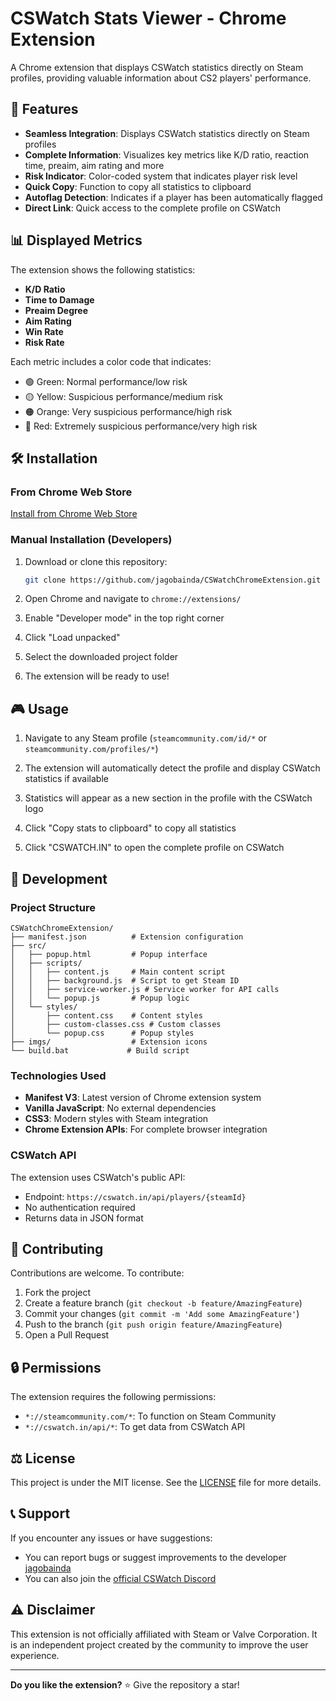 # CSWatch Stats Viewer - Chrome Extension

A Chrome extension that displays CSWatch statistics directly on Steam profiles, providing valuable information about CS2 players' performance.

## 🚀 Features

-   **Seamless Integration**: Displays CSWatch statistics directly on Steam profiles
-   **Complete Information**: Visualizes key metrics like K/D ratio, reaction time, preaim, aim rating and more
-   **Risk Indicator**: Color-coded system that indicates player risk level
-   **Quick Copy**: Function to copy all statistics to clipboard
-   **Autoflag Detection**: Indicates if a player has been automatically flagged
-   **Direct Link**: Quick access to the complete profile on CSWatch

## 📊 Displayed Metrics

The extension shows the following statistics:

-   **K/D Ratio**
-   **Time to Damage**
-   **Preaim Degree**
-   **Aim Rating**
-   **Win Rate**
-   **Risk Rate**

Each metric includes a color code that indicates:

-   🟢 Green: Normal performance/low risk
-   🟡 Yellow: Suspicious performance/medium risk
-   🟠 Orange: Very suspicious performance/high risk
-   🔴 Red: Extremely suspicious performance/very high risk

## 🛠️ Installation

### From Chrome Web Store

[Install from Chrome Web Store](https://google.com)

### Manual Installation (Developers)

1. Download or clone this repository:

    ```bash
    git clone https://github.com/jagobainda/CSWatchChromeExtension.git
    ```

2. Open Chrome and navigate to `chrome://extensions/`

3. Enable "Developer mode" in the top right corner

4. Click "Load unpacked"

5. Select the downloaded project folder

6. The extension will be ready to use!

## 🎮 Usage

1. Navigate to any Steam profile (`steamcommunity.com/id/*` or `steamcommunity.com/profiles/*`)

2. The extension will automatically detect the profile and display CSWatch statistics if available

3. Statistics will appear as a new section in the profile with the CSWatch logo

4. Click "Copy stats to clipboard" to copy all statistics

5. Click "CSWATCH.IN" to open the complete profile on CSWatch

## 🔧 Development

### Project Structure

```
CSWatchChromeExtension/
├── manifest.json          # Extension configuration
├── src/
│   ├── popup.html         # Popup interface
│   ├── scripts/
│   │   ├── content.js     # Main content script
│   │   ├── background.js  # Script to get Steam ID
│   │   ├── service-worker.js # Service worker for API calls
│   │   └── popup.js       # Popup logic
│   └── styles/
│       ├── content.css    # Content styles
│       ├── custom-classes.css # Custom classes
│       └── popup.css      # Popup styles
├── imgs/                  # Extension icons
└── build.bat             # Build script
```

### Technologies Used

-   **Manifest V3**: Latest version of Chrome extension system
-   **Vanilla JavaScript**: No external dependencies
-   **CSS3**: Modern styles with Steam integration
-   **Chrome Extension APIs**: For complete browser integration

### CSWatch API

The extension uses CSWatch's public API:

-   Endpoint: `https://cswatch.in/api/players/{steamId}`
-   No authentication required
-   Returns data in JSON format

## 🤝 Contributing

Contributions are welcome. To contribute:

1. Fork the project
2. Create a feature branch (`git checkout -b feature/AmazingFeature`)
3. Commit your changes (`git commit -m 'Add some AmazingFeature'`)
4. Push to the branch (`git push origin feature/AmazingFeature`)
5. Open a Pull Request

## 🔒 Permissions

The extension requires the following permissions:

-   `*://steamcommunity.com/*`: To function on Steam Community
-   `*://cswatch.in/api/*`: To get data from CSWatch API

## ⚖️ License

This project is under the MIT license. See the [LICENSE](LICENSE) file for more details.

## 📞 Support

If you encounter any issues or have suggestions:

-   You can report bugs or suggest improvements to the developer [jagobainda](https://github.com/jagobainda)
-   You can also join the [official CSWatch Discord](https://discord.gg/EDwBUzU95p)

## ⚠️ Disclaimer

This extension is not officially affiliated with Steam or Valve Corporation. It is an independent project created by the community to improve the user experience.

---

**Do you like the extension?** ⭐ Give the repository a star!
